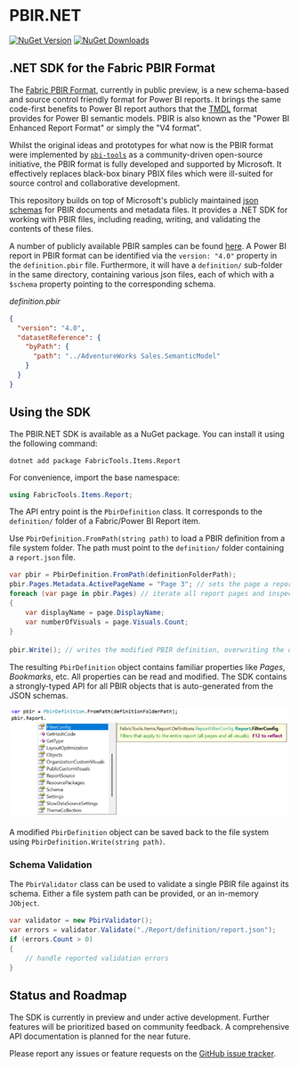 # PBIR.NET

[![NuGet Version](https://img.shields.io/nuget/v/FabricTools.Items.Report.svg?style=flat)](https://www.nuget.org/packages/FabricTools.Items.Report/) [![NuGet Downloads](https://img.shields.io/nuget/dt/FabricTools.Items.Report.svg)](https://www.nuget.org/packages/FabricTools.Items.Report/)

## .NET SDK for the Fabric PBIR Format

The [Fabric PBIR Format](https://fabric.onl/pbir), currently in public preview, is a new schema-based and source control friendly format for Power BI reports. It brings the same code-first benefits to Power BI report authors that the [TMDL](https://fabric.onl/tmdl) format provides for Power BI semantic models. PBIR is also known as the "Power BI Enhanced Report Format" or simply the "V4 format".

Whilst the original ideas and prototypes for what now is the PBIR format were implemented by [`pbi-tools`](https://github.com/pbi-tools) as a community-driven open-source initiative, the PBIR format is fully developed and supported by Microsoft. It effectively replaces black-box binary PBIX files which were ill-suited for source control and collaborative development.

This repository builds on top of Microsoft's publicly maintained [json schemas](https://fabric.onl/pbir-schemas) for PBIR documents and metadata files. It provides a .NET SDK for working with PBIR files, including reading, writing, and validating the contents of these files.

A number of publicly available PBIR samples can be found [here](https://github.com/FabricTools/pbir-samples). A Power BI report in PBIR format can be identified via the `version: "4.0"` property in the `definition.pbir` file. Furthermore, it will have a `definition/` sub-folder in the same directory, containing various json files, each of which with a `$schema` property pointing to the corresponding schema.

*definition.pbir*

```json
{
  "version": "4.0",
  "datasetReference": {
    "byPath": {
      "path": "../AdventureWorks Sales.SemanticModel"
    }
  }
}
```

## Using the SDK

The PBIR.NET SDK is available as a NuGet package. You can install it using the following command:

```
dotnet add package FabricTools.Items.Report
```

For convenience, import the base namespace:

```csharp
using FabricTools.Items.Report;
```

The API entry point is the `PbirDefinition` class. It corresponds to the `definition/` folder of a Fabric/Power BI Report item.

Use `PbirDefinition.FromPath(string path)` to load a PBIR definition from a file system folder. The path must point to the `definition/` folder containing a `report.json` file.

```csharp
var pbir = PbirDefinition.FromPath(definitionFolderPath);
pbir.Pages.Metadata.ActivePageName = "Page 3"; // sets the page a report opens with
foreach (var page in pbir.Pages) // iterate all report pages and inspect and/or modify settings
{
    var displayName = page.DisplayName;
    var numberOfVisuals = page.Visuals.Count;
}

pbir.Write(); // writes the modified PBIR definition, overwriting the original files
```

The resulting `PbirDefinition` object contains familiar properties like *Pages*, *Bookmarks*, etc. All properties can be read and modified. The SDK contains a strongly-typed API for all PBIR objects that is auto-generated from the JSON schemas.

![PbirDefinition Intellisense](../../media/PbirDefinition-Intellisense.png)

A modified `PbirDefinition` object can be saved back to the file system using `PbirDefinition.Write(string path)`.

### Schema Validation

The `PbirValidator` class can be used to validate a single PBIR file against its schema. Either a file system path can be provided, or an in-memory `JObject`.

```csharp
var validator = new PbirValidator();
var errors = validator.Validate("./Report/definition/report.json");
if (errors.Count > 0)
{
	// handle reported validation errors
}
```

## Status and Roadmap

The SDK is currently in preview and under active development. Further features will be prioritized based on community feedback. A comprehensive API documentation is planned for the near future.

Please report any issues or feature requests on the [GitHub issue tracker](https://github.com/FabricTools/fabric-items/issues/new).
